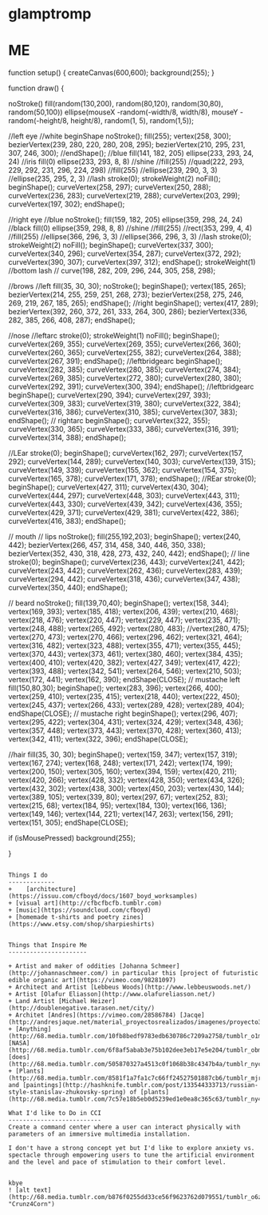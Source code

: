 # glamptromp
ME
===

function setup() {
  createCanvas(600,600);
   background(255);
}

function draw() {

  noStroke()
  fill(random(130,200), random(80,120), random(30,80), random(50,100))
  ellipse(mouseX -random(-width/8, width/8), mouseY -random(-height/8, height/8), random(1, 5), random(1,5));

  //left eye
  //white
  beginShape
  noStroke();
  fill(255);
  vertex(258, 300);
  bezierVertex(239, 280, 220, 280, 208, 295);
  bezierVertex(210, 295, 231, 307, 246, 300);
  //endShape();
    //blue
   fill(141, 182, 205)
   ellipse(233, 293, 24, 24)
   //iris
    fill(0)
    ellipse(233, 293, 8, 8)
  //shine
  //fill(255)
  //quad(222, 293, 229, 292, 231, 296, 224, 298)
  //fill(255)
  //ellipse(239, 290, 3, 3)
  //ellipse(235, 295, 2, 3)
  //lash
  stroke(0);
  strokeWeight(2)
  noFill();
  beginShape();
  curveVertex(258,  297);
  curveVertex(250,  288);
  curveVertex(236,  283);
  curveVertex(219,  288);
  curveVertex(203,  299);
  curveVertex(197,  302);
  endShape();

  //right eye
    //blue
    noStroke();
    fill(159, 182, 205)
    ellipse(359, 298, 24, 24)
    //black
    fill(0)
    ellipse(359, 298, 8, 8)
  //shine
  //fill(255)
  //rect(353, 299, 4, 4)
  //fill(255)
  //ellipse(366, 296, 3, 3)
  //ellipse(366, 296, 3, 3)
  //lash
  stroke(0);
  strokeWeight(2)
  noFill();
  beginShape();
  curveVertex(337,  300);
  curveVertex(340,  296);
  curveVertex(354,  287);
  curveVertex(372,  292);
  curveVertex(390,  307);
  curveVertex(397,  312);
  endShape();
  strokeWeight(1)
  //bottom lash
 // curve(198, 282, 209, 296, 244, 305, 258, 298);

  //brows
  //left
  fill(35, 30, 30);
  noStroke();
  beginShape();
  vertex(185, 265);
  bezierVertex(214, 255, 259, 251, 268, 273);
  bezierVertex(258, 275, 246, 269, 219, 267, 185, 265);
  endShape();
  //right
  beginShape();
  vertex(417, 289);
  bezierVertex(392, 260, 372, 261, 333, 264, 300, 286);
  bezierVertex(336, 282, 385, 266, 408, 287);
  endShape();

  //nose
  //leftarc
    stroke(0);
  strokeWeight(1)
  noFill();
  beginShape();
  curveVertex(269,  355);
  curveVertex(269,  355);
  curveVertex(266,  360);
  curveVertex(260,  365);
  curveVertex(255, 382);
  curveVertex(264, 388);
  curveVertex(267, 391);
  endShape();
   //leftbridgearc
  beginShape();
  curveVertex(282,  385);
  curveVertex(280,  385);
  curveVertex(274,  384);
  curveVertex(269,  385);
  curveVertex(272, 380);
  curveVertex(280, 380);
  curveVertex(292, 391);
  curveVertex(300, 394);
  endShape();
   //leftbridgearc
  beginShape();
  curveVertex(290, 394);
  curveVertex(297, 393);
  curveVertex(309, 383);
  curveVertex(319, 380);
  curveVertex(322, 384);
  curveVertex(316, 386);
  curveVertex(310, 385);
  curveVertex(307, 383);
  endShape();
  // rightarc
  beginShape();
  curveVertex(322,  355);
  curveVertex(330,  365);
  curveVertex(333, 386);
  curveVertex(316, 391);
  curveVertex(314, 388);
  endShape();

  //LEar
  stroke(0);
  beginShape();
  curveVertex(162, 297);
  curveVertex(157,  292);
  curveVertex(144,  289);
  curveVertex(140, 303);
  curveVertex(139, 315);
  curveVertex(149, 339);
  curveVertex(155, 362);
  curveVertex(154, 375);
  curveVertex(165, 378);
  curveVertex(171, 378);
  endShape();
  //REar
  stroke(0);
  beginShape();
  curveVertex(427, 311);
  curveVertex(430,  304);
  curveVertex(444,  297);
  curveVertex(448, 303);
  curveVertex(443, 311);
  curveVertex(443, 330);
  curveVertex(439, 342);
  curveVertex(436, 355);
  curveVertex(429, 371);
  curveVertex(429, 381);
  curveVertex(422, 386);
  curveVertex(416, 383);
  endShape();


  // mouth
  // lips
  noStroke();
  fill(255,192,203);
  beginShape();
  vertex(240, 442);
  bezierVertex(266, 457, 314, 458, 340, 446, 350, 338);
  bezierVertex(352, 430, 318, 428, 273, 432, 240, 442);
  endShape();
  // line
  stroke(0);
  beginShape();
  curveVertex(236,  443);
  curveVertex(241,  442);
  curveVertex(243,  442);
  curveVertex(262, 436);
  curveVertex(283, 439);
  curveVertex(294, 442);
  curveVertex(318, 436);
  curveVertex(347, 438);
  curveVertex(350, 440);
  endShape();

  // beard
  noStroke();
  fill(139,70,40);
    beginShape();
  vertex(158, 344);
  vertex(169, 393);
  vertex(185, 418);
  vertex(206, 439);
  vertex(210, 468);
  vertex(218, 476);
  vertex(220, 447);
  vertex(229, 447);
  vertex(235, 471);
  vertex(248, 488);
  vertex(265, 492);
  vertex(280, 483);
  //vertex(280, 475);
  vertex(270, 473);
  vertex(270, 466);
  vertex(296, 462);
  vertex(321, 464);
  vertex(316, 482);
  vertex(323, 488);
  vertex(355, 471);
  vertex(355, 445);
  vertex(370, 443);
  vertex(373, 461);
  vertex(380, 460);
  vertex(384, 435);
  vertex(400, 410);
  vertex(420, 382);
  vertex(427, 349);
  vertex(417, 422);
  vertex(393, 488);
  vertex(342, 541);
  vertex(264, 546);
  vertex(210, 503);
  vertex(172, 441);
  vertex(162, 390);
  endShape(CLOSE);
  // mustache left
  fill(150,80,30);
  beginShape();
  vertex(283, 396);
  vertex(266, 400);
  vertex(259, 410);
  vertex(235, 415);
  vertex(218, 440);
  vertex(222, 450);
  vertex(245, 437);
  vertex(266, 433);
  vertex(289, 428);
  vertex(289, 404);
  endShape(CLOSE);
  // mustache right
   beginShape();
  vertex(296, 407);
  vertex(295, 422);
  vertex(304, 431);
  vertex(324, 429);
  vertex(348, 436);
  vertex(357, 448);
  vertex(373, 443);
  vertex(370, 428);
  vertex(360, 413);
  vertex(342, 411);
  vertex(322, 396);
  endShape(CLOSE);

  //hair
   fill(35, 30, 30);
   beginShape();
  vertex(159, 347);
  vertex(157, 319);
  vertex(167, 274);
  vertex(168, 248);
  vertex(171, 242);
  vertex(174, 199);
  vertex(200, 150);
  vertex(305, 160);
  vertex(394, 159);
  vertex(420, 211);
  vertex(420, 266);
  vertex(428, 332);
  vertex(428, 350);
  vertex(434, 326);
  vertex(432, 302);
  vertex(438, 300);
  vertex(450, 203);
  vertex(430, 144);
  vertex(389, 105);
  vertex(339, 80);
  vertex(297, 67);
  vertex(252, 83);
  vertex(215, 68);
  vertex(184, 95);
  vertex(184, 130);
  vertex(166, 136);
  vertex(149, 146);
  vertex(144, 221);
  vertex(147, 263);
  vertex(156, 291);
  vertex(151, 305);
  endShape(CLOSE);



  if (isMousePressed)
    background(255);


  }
```

Things I do
-------------
+    [architecture](https://issuu.com/cfboyd/docs/1607_boyd_worksamples)
+ [visual art](http://cfbcfbcfb.tumblr.com)
+ [music](https://soundcloud.com/cfboyd)
+ [homemade t-shirts and poetry zines](https://www.etsy.com/shop/sharpieshirts)


Things that Inspire Me
----------------------

+ Artist and maker of oddities [Johanna Schmeer](http://johannaschmeer.com/) in particular this [project of futuristic edible organic art](https://vimeo.com/98281097)
+ Architect and Artist [Lebbeus Woods](http://www.lebbeuswoods.net/)
+ Artist [Olafur Eliasson](http://www.olafureliasson.net/)
+ Land Artist [Michael Heizer](http://doublenegative.tarasen.net/city/)
+ Architet [Andres](https://vimeo.com/28586784) [Jacqe](http://andresjaque.net/material_proyectosrealizados/imagenes/proyecto31/images/foto1.jpg)
+ [Anything](http://68.media.tumblr.com/10fb8bedf9783edb630786c7209a2758/tumblr_o1mejgmIbz1rqiykjo1_1280.jpg) [NASA](http://68.media.tumblr.com/6f8af5abab3e75b102dee3eb17e5e204/tumblr_obm4c7w0SX1rqiykjo1_1280.jpg) [does](http://68.media.tumblr.com/505870327a4513c0f1068b38c4347b4a/tumblr_nyc4ltoFwS1rqiykjo1_1280.jpg)
+ [Plants](http://68.media.tumblr.com/8581f1a7fa1c7c66ff24527501887cb6/tumblr_mjrin9SKYa1qzt6vjo1_500.gif) and [paintings](http://hashknife.tumblr.com/post/133544333713/russian-style-stanislav-zhukovsky-spring) of [plants](http://68.media.tumblr.com/7c57e18b5eb0d5239ed1e0ea8c365c63/tumblr_ny4orcnXHY1qd1iyxo1_1280.jpg)

What I'd like to Do in CCI
--------------------------
Create a command center where a user can interact physically with parameters of an immersive multimedia installation.

I don't have a strong concept yet but I'd like to explore anxiety vs. spectacle through empowering users to tune the artificial environment and the level and pace of stimulation to their comfort level.


kbye
! [alt text](http://68.media.tumblr.com/b876f0255dd33ce56f9623762d079551/tumblr_o6zwbfxHEH1ry46hlo1_400.gif "Crunz4Corn")
